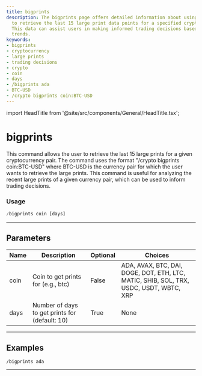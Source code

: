 ```yaml
---
title: bigprints
description: The bigprints page offers detailed information about using the command
  to retrieve the last 15 large print data points for a specified cryptocurrency pair.
  This data can assist users in making informed trading decisions based on recent
  trends.
keywords:
- bigprints
- cryptocurrency
- large prints
- trading decisions
- crypto
- coin
- days
- /bigprints ada
- BTC-USD
- /crypto bigprints coin:BTC-USD
---
```


import HeadTitle from '@site/src/components/General/HeadTitle.tsx';

<HeadTitle title="bigprints - Crypto - Telegram - Reference | OpenBB Bot Docs" />

# bigprints

This command allows the user to retrieve the last 15 large prints for a given cryptocurrency pair. The command uses the format "/crypto bigprints coin:BTC-USD" where BTC-USD is the currency pair for which the user wants to retrieve the large prints. This command is useful for analyzing the recent large prints of a given currency pair, which can be used to inform trading decisions.

### Usage

```python wordwrap
/bigprints coin [days]
```

---

## Parameters

| Name | Description | Optional | Choices |
| ---- | ----------- | -------- | ------- |
| coin | Coin to get prints for (e.g., btc) | False | ADA, AVAX, BTC, DAI, DOGE, DOT, ETH, LTC, MATIC, SHIB, SOL, TRX, USDC, USDT, WBTC, XRP |
| days | Number of days to get prints for (default: 10) | True | None |


---

## Examples

```
/bigprints ada
```

---
